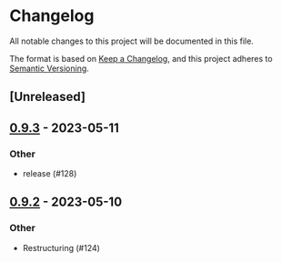# Changelog
All notable changes to this project will be documented in this file.

The format is based on [Keep a Changelog](https://keepachangelog.com/en/1.0.0/),
and this project adheres to [Semantic Versioning](https://semver.org/spec/v2.0.0.html).

## [Unreleased]

## [0.9.3](https://github.com/sobelio/llm-chain/compare/llm-chain-llama-sys-v0.9.2...llm-chain-llama-sys-v0.9.3) - 2023-05-11

### Other
- release (#128)

## [0.9.2](https://github.com/sobelio/llm-chain/compare/llm-chain-llama-sys-v0.9.1...llm-chain-llama-sys-v0.9.2) - 2023-05-10

### Other
- Restructuring (#124)
